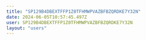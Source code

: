 ```yaml
---
title: "SP129B4DBEXTFFP1Z0TFHMWPVAZBFBZQRDKE7Y32N"
date: 2024-06-05T10:57:45.497Z
user: SP129B4DBEXTFFP1Z0TFHMWPVAZBFBZQRDKE7Y32N
layout: "users"
---
```

    